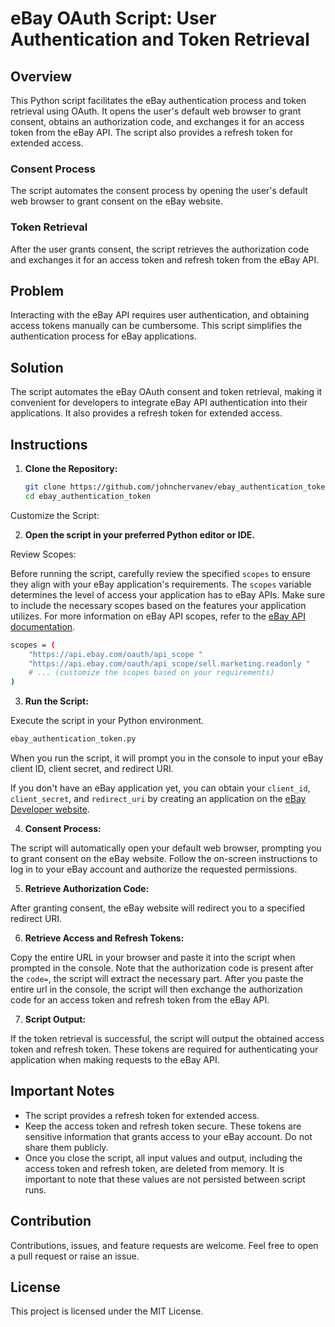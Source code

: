 # eBay OAuth Script: User Authentication and Token Retrieval

## Overview

This Python script facilitates the eBay authentication process and token retrieval using OAuth. It opens the user's default web browser to grant consent, obtains an authorization code, and exchanges it for an access token from the eBay API. The script also provides a refresh token for extended access.

### Consent Process

The script automates the consent process by opening the user's default web browser to grant consent on the eBay website.

### Token Retrieval

After the user grants consent, the script retrieves the authorization code and exchanges it for an access token and refresh token from the eBay API.

## Problem

Interacting with the eBay API requires user authentication, and obtaining access tokens manually can be cumbersome. This script simplifies the authentication process for eBay applications.

## Solution

The script automates the eBay OAuth consent and token retrieval, making it convenient for developers to integrate eBay API authentication into their applications. It also provides a refresh token for extended access.

## Instructions

1. **Clone the Repository:**

   ```bash
   git clone https://github.com/johnchervanev/ebay_authentication_token
   cd ebay_authentication_token
Customize the Script:

2. **Open the script in your preferred Python editor or IDE.**

Review Scopes:

Before running the script, carefully review the specified `scopes` to ensure they align with your eBay application's requirements. The `scopes` variable determines the level of access your application has to eBay APIs. Make sure to include the necessary scopes based on the features your application utilizes. For more information on eBay API scopes, refer to the [eBay API documentation](https://developer.ebay.com/tools/api-scopes).

```bash
scopes = (
    "https://api.ebay.com/oauth/api_scope "
    "https://api.ebay.com/oauth/api_scope/sell.marketing.readonly "
    # ... (customize the scopes based on your requirements)
)
```
3. **Run the Script:**

Execute the script in your Python environment.

```bash
ebay_authentication_token.py
```

When you run the script, it will prompt you in the console to input your eBay client ID, client secret, and redirect URI.

If you don't have an eBay application yet, you can obtain your `client_id`, `client_secret`, and `redirect_uri` by creating an application on the [eBay Developer website](https://developer.ebay.com/my/keys).

4. **Consent Process:**

The script will automatically open your default web browser, prompting you to grant consent on the eBay website. Follow the on-screen instructions to log in to your eBay account and authorize the requested permissions.

5. **Retrieve Authorization Code:**

After granting consent, the eBay website will redirect you to a specified redirect URI.

6. **Retrieve Access and Refresh Tokens:**

Copy the entire URL in your browser and paste it into the script when prompted in the console. Note that the authorization code is present after the `code=`, the script will extract the necessary part. After you paste the entire url in the console, the script will then exchange the authorization code for an access token and refresh token from the eBay API.

7. **Script Output:**

If the token retrieval is successful, the script will output the obtained access token and refresh token. These tokens are required for authenticating your application when making requests to the eBay API.

## Important Notes
- The script provides a refresh token for extended access.
- Keep the access token and refresh token secure. These tokens are sensitive information that grants access to your eBay account. Do not share them publicly.
- Once you close the script, all input values and output, including the access token and refresh token, are deleted from memory. It is important to note that these values are not persisted between script runs.

## Contribution

Contributions, issues, and feature requests are welcome. Feel free to open a pull request or raise an issue.

## License

This project is licensed under the MIT License.
